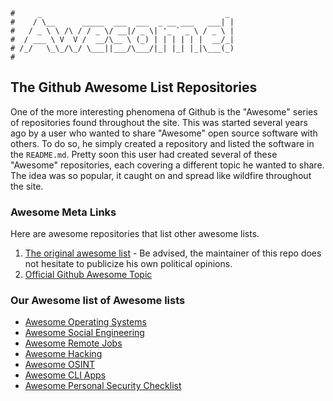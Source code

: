 ```text
#     _                                         _
#    / \__      _____  ___  ___  _ __ ___   ___| |
#   / _ \ \ /\ / / _ \/ __|/ _ \| '_ ` _ \ / _ \ |
#  / ___ \ V  V /  __/\__ \ (_) | | | | | |  __/_|
# /_/   \_\_/\_/ \___||___/\___/|_| |_| |_|\___(_)
#
```

## The Github Awesome List Repositories

One of the more interesting phenomena of Github is the "Awesome" series of repositories found throughout the
site. This was started several years ago by a user who wanted to share "Awesome" open source software with
others. To do so, he simply created a repository and listed the software in the `README.md`. Pretty soon this
user had created several of these "Awesome" repositories, each covering a different topic he wanted to share.
The idea was so popular, it caught on and spread like wildfire throughout the site.

### Awesome Meta Links

Here are awesome repositories that list other awesome lists.

1. [The original awesome list](https://github.com/sindresorhus/awesome) - Be advised, the maintainer of this
   repo does not hesitate to publicize his own political opinions.
2. [Official Github Awesome Topic](https://github.com/topics/awesome-list)

### Our Awesome list of Awesome lists

- [Awesome Operating Systems](https://github.com/jubalh/awesome-os)
- [Awesome Social Engineering](https://github.com/giuliacassara/awesome-social-engineering) 
- [Awesome Remote Jobs](https://github.com/lukasz-madon/awesome-remote-job)
- [Awesome Hacking](https://github.com/The-Art-of-Hacking/h4cker)
- [Awesome OSINT](https://github.com/jivoi/awesome-osint)
- [Awesome CLI Apps](https://github.com/agarrharr/awesome-cli-apps)
- [Awesome Personal Security Checklist](https://github.com/topics/awesome-list)
